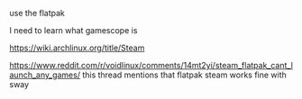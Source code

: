 use the flatpak

I need to learn what gamescope is

https://wiki.archlinux.org/title/Steam

https://www.reddit.com/r/voidlinux/comments/14mt2yi/steam_flatpak_cant_launch_any_games/
this thread mentions that flatpak steam works fine with sway